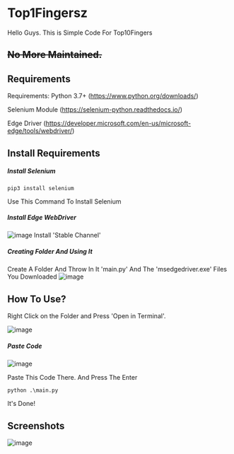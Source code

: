 # Top1Fingersz

Hello Guys. This is Simple Code For Top10Fingers

## ~~No More Maintained.~~

## Requirements
Requirements:
Python 3.7+ (https://www.python.org/downloads/)

Selenium Module (https://selenium-python.readthedocs.io/)

Edge Driver (https://developer.microsoft.com/en-us/microsoft-edge/tools/webdriver/)

## Install Requirements

##### Install Selenium
```
pip3 install selenium
```
Use This Command To Install Selenium

##### Install Edge WebDriver
![image](https://user-images.githubusercontent.com/61794478/209473073-c4402254-36bb-490f-8370-0a2233d56efc.png)
Install 'Stable Channel' 

##### Creating Folder And Using It
Create A Folder And Throw In It 'main.py' And The 'msedgedriver.exe' Files You Downloaded
![image](https://user-images.githubusercontent.com/61794478/209472891-38c1a852-9b39-49f2-8e4d-d8535b7189e2.png)

## How To Use?

Right Click on the Folder and Press 'Open in Terminal'.

![image](https://user-images.githubusercontent.com/61794478/209473296-056db351-4e5d-4b7d-a57e-70683572e2b3.png)

##### Paste Code
![image](https://user-images.githubusercontent.com/61794478/209473457-b6ba26c0-196e-4e68-a214-371807f68267.png)

Paste This Code There. And Press The Enter
```
python .\main.py
```

It's Done!

## Screenshots
![image](https://user-images.githubusercontent.com/61794478/209472647-4fbbdcd5-4120-49ec-b3b2-db348eab8ded.png)


